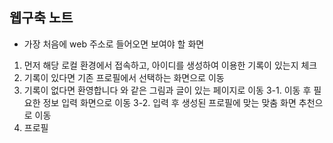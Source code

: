 ## 웹구축 노트

- 가장 처음에 web 주소로 들어오면 보여야 할 화면

1. 먼저 해당 로컬 환경에서 접속하고, 아이디를 생성하여 이용한 기록이 있는지 체크
2. 기록이 있다면 기존 프로필에서 선택하는 화면으로 이동
3. 기록이 없다면 환영합니다 와 같은 그림과 글이 있는 페이지로 이동 
	3-1. 이동 후 필요한 정보 입력 화면으로 이동
	3-2. 입력 후 생성된 프로필에 맞는 맞춤 화면 추천으로 이동
4.  프로필 